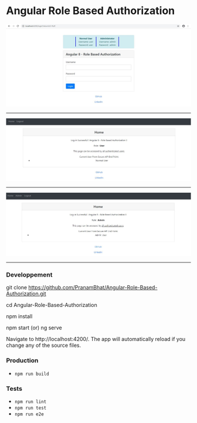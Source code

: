 # Angular Role Based Authorization

<img src="/screenshots/Angular-Role-Based-Authorization-Home-Page.JPG" />

-----------------------------------------------------------------------------

<img src="/screenshots/Angular-Role-Based-Authorization-User-Page.JPG" />

------------------------------------------------------------------------------

<img src="/screenshots/Angular-Role-Based-Authorization-Admin-Page.JPG" />

------------------------------------------------------------------------------

### Developpement

git clone https://github.com/PranamBhat/Angular-Role-Based-Authorization.git

cd Angular-Role-Based-Authorization

npm install

npm start (or) ng serve

Navigate to http://localhost:4200/. The app will automatically reload if you change any of the source files.

### Production 
* `npm run build`

### Tests
* `npm run lint`
* `npm run test`
* `npm run e2e`
